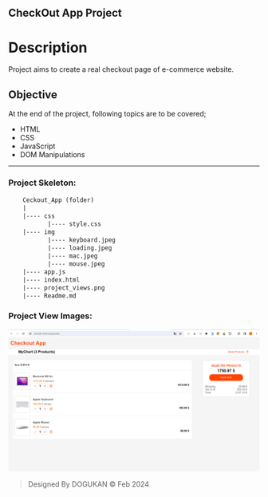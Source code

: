 ## CheckOut App Project

# Description
Project aims to create a real checkout page of e-commerce website.

## Objective
At the end of the project, following topics are to be covered;
* HTML
* CSS
* JavaScript
* DOM Manipulations

-----

### Project Skeleton:

```
    Ceckout_App (folder)
    |
    |---- css
           |---- style.css
    |---- img
           |---- keyboard.jpeg
           |---- loading.jpeg
           |---- mac.jpeg
           |---- mouse.jpeg
    |---- app.js
    |---- index.html
    |---- project_views.png
    |---- Readme.md
```

### Project View Images:

![images](./project_vies.png)

> Designed By DOGUKAN © Feb 2024